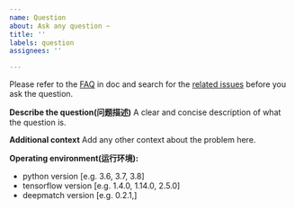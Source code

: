 ```yaml
---
name: Question
about: Ask any question ~
title: ''
labels: question
assignees: ''

---
```

Please refer to the [FAQ](https://deepmatch.readthedocs.io/en/latest/FAQ.html) in doc and search for the [related issues](https://github.com/shenweichen/DeepMatch/issues) before you ask the question.

**Describe the question(问题描述)**
A clear and concise description of what the question is.

**Additional context**
Add any other context about the problem here.

**Operating environment(运行环境):**
 - python version [e.g. 3.6, 3.7, 3.8]
 - tensorflow version [e.g. 1.4.0, 1.14.0, 2.5.0]
 - deepmatch version [e.g. 0.2.1,]
